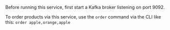 Before running this service, first start a Kafka broker listening on port 9092. 

To order products via this service, use the `order` command via the CLI like this:
`order apple,orange,apple`
